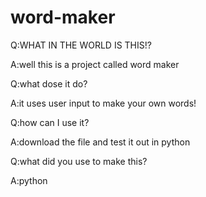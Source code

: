 # word-maker
 
Q:WHAT IN THE WORLD IS THIS!?

A:well this is a project called word maker 


Q:what dose it do?

A:it uses user input to make your own words!

Q:how can I use it?

A:download the file and test it out in python

Q:what did you use to make this?

A:python 
